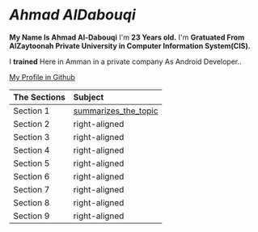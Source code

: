 # *Ahmad AlDabouqi*
**My Name Is Ahmad Al-Dabouqi** I'm **23 Years old.** I'm **Gratuated From AlZaytoonah Private University in Computer Information System(CIS).**

I **trained** Here in Amman in a private company As Android Developer..

[My Profile in Github](https://github.com/ahmadaldabouqii)

| The Sections  | Subject       
| ------------- |:-------------
| Section 1     | [summarizes_the_topic](https://ahmadaldabouqii.github.io/reading-notes/summarizes_the_topics.md) 
| Section 2     | right-aligned
| Section 3     | right-aligned
| Section 4     | right-aligned
| Section 5     | right-aligned
| Section 6     | right-aligned
| Section 7     | right-aligned
| Section 8     | right-aligned
| Section 9     | right-aligned



   
